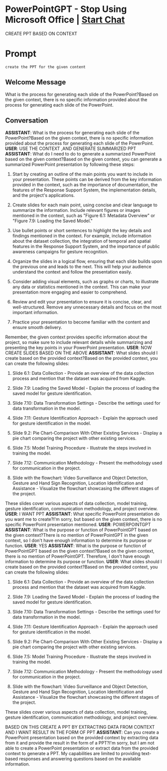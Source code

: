 

# PowerPointGPT - Stop Using Microsoft Office | [Start Chat](https://gptcall.net/chat.html?data=%7B%22contact%22%3A%7B%22id%22%3A%22pRSybAHZrQzXB2480qHkp%22%2C%22flow%22%3Atrue%7D%7D)
CREATE PPT BASED ON CONTEXT



# Prompt

```
create the PPT for the given content

```

## Welcome Message
What is the process for generating each slide of the PowerPoint?Based on the given context, there is no specific information provided about the process for generating each slide of the PowerPoint.

## Conversation

**ASSISTANT**: What is the process for generating each slide of the PowerPoint?Based on the given context, there is no specific information provided about the process for generating each slide of the PowerPoint.
**USER**: USE THE CONTEXT ,AND GENERATE SUMMARIZED PPT
**ASSISTANT**: What do I need to do to generate a summarized PowerPoint based on the given context?Based on the given context, you can generate a summarized PowerPoint presentation by following these steps:



1. Start by creating an outline of the main points you want to include in your presentation. These points can be derived from the key information provided in the context, such as the importance of documentation, the features of the Response Support System, the implementation details, and the project's applications.



2. Create slides for each main point, using concise and clear language to summarize the information. Include relevant figures or images mentioned in the context, such as "Figure 6.1: Metadata Overview" or "Figure 7.9: Loading the Saved Model."



3. Use bullet points or short sentences to highlight the key details and findings mentioned in the context. For example, include information about the dataset collection, the integration of temporal and spatial features in the Response Support System, and the importance of public awareness campaigns for gesture recognition.



4. Organize the slides in a logical flow, ensuring that each slide builds upon the previous one and leads to the next. This will help your audience understand the context and follow the presentation easily.



5. Consider adding visual elements, such as graphs or charts, to illustrate any data or statistics mentioned in the context. This can make your presentation more engaging and easier to comprehend.



6. Review and edit your presentation to ensure it is concise, clear, and well-structured. Remove any unnecessary details and focus on the most important information.



7. Practice your presentation to become familiar with the content and ensure smooth delivery.



Remember, the given context provides specific information about the project, so make sure to include relevant details while summarizing and presenting the key points in your PowerPoint presentation.
**USER**: NOW CREATE SLIDES BASED ON THE ABOVE
**ASSISTANT**: What slides should I create based on the provided context?Based on the provided context, you can create the following slides:



1. Slide 6.1: Data Collection - Provide an overview of the data collection process and mention that the dataset was acquired from Kaggle.



2. Slide 7.9: Loading the Saved Model - Explain the process of loading the saved model for gesture identification.



3. Slide 7.10: Data Transformation Settings - Describe the settings used for data transformation in the model.



4. Slide 7.11: Gesture Identification Approach - Explain the approach used for gesture identification in the model.



5. Slide 9.2: Pie Chart-Comparison With Other Existing Services - Display a pie chart comparing the project with other existing services.



6. Slide 7.5: Model Training Procedure - Illustrate the steps involved in training the model.



7. Slide 7.12: Communication Methodology - Present the methodology used for communication in the project.



8. Slide with the flowchart: Video Surveillance and Object Detection, Gesture and Hand Sign Recognition, Location Identification and Assistance - Visualize the flowchart showcasing the different stages of the project.



These slides cover various aspects of data collection, model training, gesture identification, communication methodology, and project overview.
**USER**: I WANT PPT 
**ASSISTANT**: What specific PowerPoint presentation do you want me to create?I'm sorry, but based on the given context, there is no specific PowerPoint presentation mentioned.
**USER**: POWERPOINTGPT
**ASSISTANT**: What is the purpose or function of PowerPointGPT based on the given context?There is no mention of PowerPointGPT in the given context, so I don't have enough information to determine its purpose or function.
**USER**: YES
**ASSISTANT**: What is the purpose or function of PowerPointGPT based on the given context?Based on the given context, there is no mention of PowerPointGPT. Therefore, I don't have enough information to determine its purpose or function.
**USER**: What slides should I create based on the provided context?Based on the provided context, you can create the following slides:



1. Slide 6.1: Data Collection - Provide an overview of the data collection process and mention that the dataset was acquired from Kaggle.



2. Slide 7.9: Loading the Saved Model - Explain the process of loading the saved model for gesture identification.



3. Slide 7.10: Data Transformation Settings - Describe the settings used for data transformation in the model.



4. Slide 7.11: Gesture Identification Approach - Explain the approach used for gesture identification in the model.



5. Slide 9.2: Pie Chart-Comparison With Other Existing Services - Display a pie chart comparing the project with other existing services.



6. Slide 7.5: Model Training Procedure - Illustrate the steps involved in training the model.



7. Slide 7.12: Communication Methodology - Present the methodology used for communication in the project.



8. Slide with the flowchart: Video Surveillance and Object Detection, Gesture and Hand Sign Recognition, Location Identification and Assistance - Visualize the flowchart showcasing the different stages of the project.



These slides cover various aspects of data collection, model training, gesture identification, communication methodology, and project overview.







BASED ON THIS CREATE A PPT BY EXTRACTING DATA FROM CONTEXT AND I WANT RESULT IN THE FORM OF PPT
**ASSISTANT**: Can you create a PowerPoint presentation based on the provided context by extracting data from it and provide the result in the form of a PPT?I'm sorry, but I am not able to create a PowerPoint presentation or extract data from the provided context to generate a PPT. My capabilities are limited to providing text-based responses and answering questions based on the available information.

